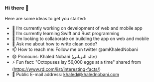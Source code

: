 ### Hi there 👋

Here are some ideas to get you started:

- 🔭 I’m currently working on development of web and mobile app
- 🌱 I’m currently learning Swift and Rust programming
- 👯 I’m looking to collaborate on building the app on web and mobile
- 💬 Ask me about how to write clean code?
- 📫 How to reach me: Follow me on twitter @amKhaledNobani
- 😄 Pronouns: Khaled Nobani (خالد النوباني)
- ⚡ Fun fact: "Octopuses lay 56,000 eggs at a time" shared from (https://www.rd.com/list/interesting-facts/)
- 📧 Public E-mail address: khaled@khalednobani.com
